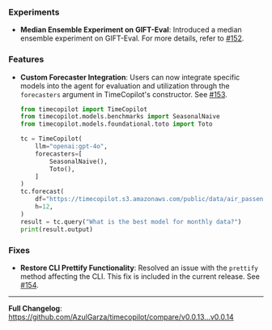 ### Experiments

* **Median Ensemble Experiment on GIFT-Eval**: Introduced a median ensemble experiment on GIFT-Eval. For more details, refer to [#152](https://github.com/AzulGarza/timecopilot/pull/152).

### Features

* **Custom Forecaster Integration**: Users can now integrate specific models into the agent for evaluation and utilization through the `forecasters` argument in TimeCopilot's constructor. See [#153](https://github.com/AzulGarza/timecopilot/pull/153).
    ```python
    from timecopilot import TimeCopilot
    from timecopilot.models.benchmarks import SeasonalNaive
    from timecopilot.models.foundational.toto import Toto

    tc = TimeCopilot(
        llm="openai:gpt-4o",
        forecasters=[
            SeasonalNaive(),
            Toto(),
        ]
    )
    tc.forecast(
        df="https://timecopilot.s3.amazonaws.com/public/data/air_passengers.csv", 
        h=12,
    )
    result = tc.query("What is the best model for monthly data?")
    print(result.output)
    ```

### Fixes

* **Restore CLI Prettify Functionality**: Resolved an issue with the `prettify` method affecting the CLI. This fix is included in the current release. See [#154](https://github.com/AzulGarza/timecopilot/pull/154).

---

**Full Changelog**: https://github.com/AzulGarza/timecopilot/compare/v0.0.13...v0.0.14